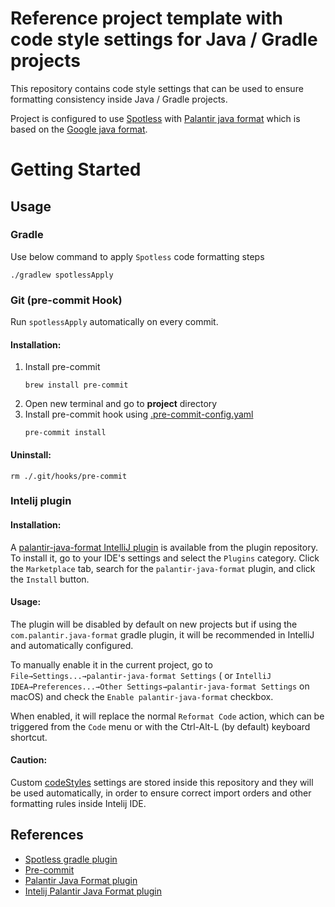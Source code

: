 # Reference project template with code style settings for Java / Gradle projects

This repository contains code style settings that can be used to ensure formatting consistency inside Java / Gradle projects.

Project is configured to use [Spotless](https://github.com/diffplug/spotless) with [Palantir java format](https://github.com/palantir/palantir-java-format) which is based on
the [Google java format](https://github.com/google/google-java-format).

# Getting Started

## Usage

### Gradle

Use below command to apply `Spotless` code formatting steps

```shell
./gradlew spotlessApply
```

### Git (pre-commit Hook)

Run `spotlessApply` automatically on every commit.

#### Installation:

1. Install pre-commit
	```shell
	brew install pre-commit
	```
2. Open new terminal and go to **project** directory
3. Install pre-commit hook using [.pre-commit-config.yaml](./.pre-commit-config.yaml)
	```shell
	pre-commit install
	```

#### Uninstall:

```shell
rm ./.git/hooks/pre-commit
```

### Intelij plugin

#### Installation:

A [palantir-java-format IntelliJ plugin](https://plugins.jetbrains.com/plugin/13180-palantir-java-format/)
is available from the plugin repository. To install it, go to your IDE's settings and select the `Plugins` category.
Click the `Marketplace` tab, search for the `palantir-java-format` plugin, and click the `Install` button.

#### Usage:

The plugin will be disabled by default on new projects but if using the `com.palantir.java-format` gradle plugin, it
will be recommended in IntelliJ and automatically configured.

To manually enable it in the current project, go to `File→Settings...→palantir-java-format Settings` (
or `IntelliJ IDEA→Preferences...→Other Settings→palantir-java-format Settings` on macOS) and check
the `Enable palantir-java-format` checkbox.

When enabled, it will replace the normal `Reformat Code` action, which can be triggered from the `Code` menu or with the
Ctrl-Alt-L (by default) keyboard shortcut.

#### Caution:

Custom [codeStyles](./.idea/codeStyles) settings are stored inside this repository and they will be used automatically, in order to ensure correct import orders and other formatting rules inside Intelij IDE.

## References

* [Spotless gradle plugin](https://github.com/diffplug/spotless/tree/main/plugin-gradle)
* [Pre-commit](https://pre-commit.com/#usage)
* [Palantir Java Format plugin](https://github.com/palantir/palantir-java-format)
* [Intelij Palantir Java Format plugin](https://plugins.jetbrains.com/plugin/13180-palantir-java-format/)
